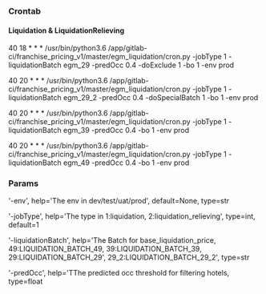 ### Crontab
#### Liquidation & LiquidationRelieving
40 18 * * * /usr/bin/python3.6 /app/gitlab-ci/franchise_pricing_v1/master/egm_liquidation/cron.py -jobType 1 -liquidationBatch egm_29 -predOcc 0.4 -doExclude 1 -bo 1 -env prod

40 20 * * * /usr/bin/python3.6 /app/gitlab-ci/franchise_pricing_v1/master/egm_liquidation/cron.py -jobType 1 -liquidationBatch egm_29_2 -predOcc 0.4 -doSpecialBatch 1 -bo 1 -env prod

40 20 * * * /usr/bin/python3.6 /app/gitlab-ci/franchise_pricing_v1/master/egm_liquidation/cron.py -jobType 1 -liquidationBatch egm_39 -predOcc 0.4 -bo 1 -env prod

40 20 * * * /usr/bin/python3.6 /app/gitlab-ci/franchise_pricing_v1/master/egm_liquidation/cron.py -jobType 1 -liquidationBatch egm_49 -predOcc 0.4 -bo 1 -env prod

### Params
'-env', help='The env in dev/test/uat/prod', default=None, type=str

'-jobType', help='The type in 1:liquidation, 2:liquidation_relieving', type=int, default=1

'-liquidationBatch', help='The Batch for base_liquidation_price, 49:LIQUIDATION_BATCH_49, 39:LIQUIDATION_BATCH_39, 29:LIQUIDATION_BATCH_29', 29_2:LIQUIDATION_BATCH_29_2', type=str

'-predOcc', help='TThe predicted occ threshold for filtering hotels, type=float
